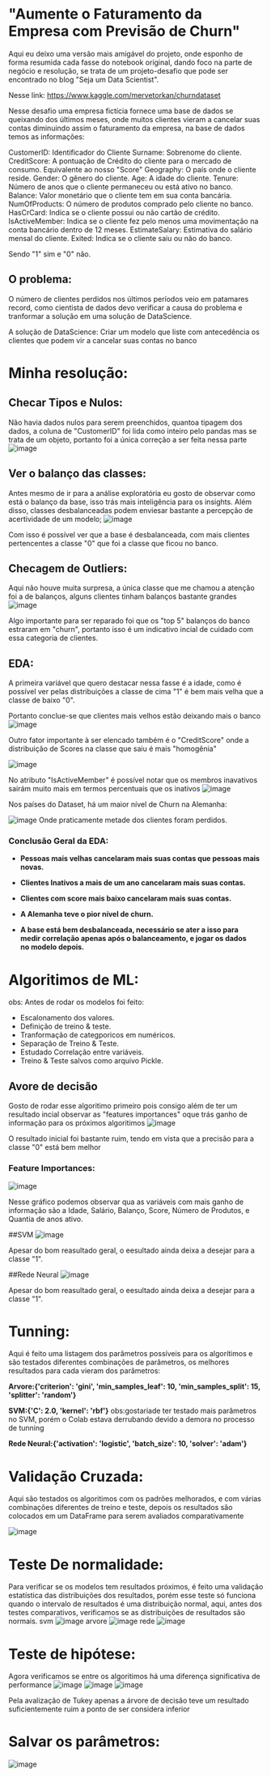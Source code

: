 # "Aumente o Faturamento da Empresa com Previsão de Churn"

Aqui eu deixo uma versão mais amigável do projeto, onde esponho de forma resumida cada fasse do notebook original, dando foco na parte de negócio e resolução, se trata de um projeto-desafio que pode ser encontrado no blog "Seja um Data Scientist". 

Nesse link: https://www.kaggle.com/mervetorkan/churndataset

Nesse desafio uma empresa fictícia fornece uma base de dados se queixando dos últimos meses, onde muitos clientes vieram a cancelar suas contas diminuindo assim o faturamento da empresa, na base de dados temos as informações:

CustomerID: Identificador do Cliente
Surname: Sobrenome do cliente.
CreditScore: A pontuação de Crédito do cliente para o mercado de consumo. Equivalente ao nosso "Score"
Geography: O país onde o cliente reside.
Gender: O gênero do cliente.
Age: A idade do cliente.
Tenure: Número de anos que o cliente permaneceu ou está ativo no banco.
Balance: Valor monetário que o cliente tem em sua conta bancária.
NumOfProducts: O número de produtos comprado pelo cliente no banco.
HasCrCard: Indica se o cliente possui ou não cartão de crédito.
IsActiveMember: Indica se o cliente fez pelo menos uma movimentação na conta bancário dentro de 12 meses.
EstimateSalary: Estimativa do salário mensal do cliente.
Exited: Indica se o cliente saiu ou não do banco.

  Sendo "1" sim e "0" não.

## O problema:

O número de clientes perdidos nos últimos períodos veio em patamares record, como cientista de dados devo verificar a causa do problema e tranformar a solução em uma solução de DataScience.

A solução de DataScience: Criar um modelo que liste com antecedência os clientes que podem vir a cancelar suas contas no banco

# Minha resolução:

## Checar Tipos e Nulos:

Não havia dados nulos para serem preenchidos, quantoa  tipagem dos dados, a coluna de "CustomerID" foi lida como inteiro pelo pandas mas se trata de um objeto, portanto foi a única correção a ser feita nessa parte
![image](https://user-images.githubusercontent.com/85971408/129573111-ed928a4b-c1b3-4fd7-a117-3b5bf0d60ff0.png)

## Ver o balanço das classes:

Antes mesmo de ir para a análise exploratória eu gosto de observar como está o balanço da base, isso trás mais inteligência para os insights.
Além disso, classes desbalanceadas podem enviesar bastante a percepção de acertividade de um modelo;
![image](https://user-images.githubusercontent.com/85971408/129573424-30fbb893-04e7-4cf3-8ab6-13bc2aee1ae8.png)

Com isso é possível ver que a base é desbalanceada, com mais clientes pertencentes a classe "0" que foi a classe que ficou no banco.

## Checagem de Outliers:

Aqui não houve muita surpresa, a única classe que me chamou a atenção foi a de balanços, alguns clientes tinham balanços bastante grandes
![image](https://user-images.githubusercontent.com/85971408/129573957-c0b9d14f-4cf3-4005-9832-5205b7bc7246.png)

Algo importante para ser reparado foi que os "top 5" balanços do banco estraram em "churn", portanto isso é um indicativo incial de cuidado com essa categoria de clientes.

## EDA:

A primeira variável que quero destacar nessa fasse é a idade, como é possível ver pelas distribuições a classe de cima "1" é bem mais velha que a classe de baixo "0".

Portanto conclue-se que clientes mais velhos estão deixando mais o banco
![image](https://user-images.githubusercontent.com/85971408/129574296-68b7a0c4-b42d-4c04-89de-28e940acae20.png)

Outro fator importante à ser elencado também é o "CreditScore" onde a distribuição de Scores na classe que saiu é mais "homogênia"

![image](https://user-images.githubusercontent.com/85971408/129578167-7a60fcc0-63ee-4979-8a11-ca579edb497d.png)

No atributo "IsActiveMember" é possível notar que os membros inavativos sairám muito mais em termos percentuais que os inativos
![image](https://user-images.githubusercontent.com/85971408/129578549-a68d599b-cc82-4f7a-aeee-b9027645c89f.png)

Nos países do Dataset, há um maior nível de Churn na Alemanha:

![image](https://user-images.githubusercontent.com/85971408/129578806-4a32436f-eb62-4694-9201-27a65b2a4923.png)
Onde praticamente metade dos clientes foram perdidos.

### **Conclusão Geral da EDA:**

- **Pessoas mais velhas cancelaram mais suas contas que pessoas mais novas.**

- **Clientes Inativos a mais de um ano cancelaram mais suas contas.**

- **Clientes com score mais baixo cancelaram mais suas contas.**

- **A Alemanha teve o pior nível de churn.**

- **A base está bem desbalanceada, necessário se ater a isso para medir correlação apenas após o balanceamento, e jogar os dados no modelo depois.**

# Algoritimos de ML:

obs: Antes de rodar os modelos foi feito:

- Escalonamento dos valores.
- Definição de treino & teste.
- Tranformação de categporicos em numéricos.
- Separação de Treino & Teste.
- Estudado Correlação entre variáveis.
- Treino & Teste salvos como arquivo Pickle.

## Avore de decisão

Gosto de rodar esse algoritimo primeiro pois consigo além de ter um resultado incial observar as "features importances" oque trás ganho de informação para os próximos algoritimos
![image](https://user-images.githubusercontent.com/85971408/129580317-cba1b1fc-362c-4891-ba4e-29fa37596d20.png)

O resultado inicial foi bastante ruim, tendo em vista que a precisão para a classe "0" está bem melhor

### Feature Importances:

![image](https://user-images.githubusercontent.com/85971408/129580653-6e6fa380-d8fd-4bc1-b9f4-71efd7cf9327.png)

Nesse gráfico podemos observar qua as variáveis com mais ganho de informação são a Idade, Salário, Balanço, Score, Número de Produtos, e Quantia de anos ativo.

##SVM
![image](https://user-images.githubusercontent.com/85971408/129584996-9671a4eb-4812-4ff5-9618-f3dbda612cba.png)

Apesar do bom reasultado geral, o eesultado ainda deixa a desejar para a classe "1".

##Rede Neural
![image](https://user-images.githubusercontent.com/85971408/129585422-5f3fb643-0564-4710-accf-fafffdac600e.png)

Apesar do bom reasultado geral, o eesultado ainda deixa a desejar para a classe "1".

# Tunning:

Aqui é feito uma listagem dos parâmetros possíveis para os algorítimos e são testados diferentes combinações de parâmetros, os melhores resultados para cada vieram dos parâmetros:

**Arvore:{'criterion': 'gini', 'min_samples_leaf': 10, 'min_samples_split': 15, 'splitter': 'random'}**

**SVM:{'C': 2.0, 'kernel': 'rbf'}**
obs:gostariade ter testado mais parâmetros no SVM, porém o Colab estava derrubando devido a demora no processo de tunning

**Rede Neural:{'activation': 'logistic', 'batch_size': 10, 'solver': 'adam'}**

# Validação Cruzada:

Aqui são testados os algoritimos com os padrões melhorados, e com várias combinações diferentes de treino e teste, depois os resultados são colocados em um DataFrame para serem avaliados comparativamente

![image](https://user-images.githubusercontent.com/85971408/129588261-d1e9851a-ef63-4b61-9b5f-afcceca92106.png)

# Teste De normalidade:
Para verificar se os modelos tem resultados próximos, é feito uma validação estatística das distribuições dos resultados, porém esse teste só funciona quando o intervalo de resultados é uma distribuição normal, aqui, antes dos testes comparativos, verificamos se as distribuições de resultados são normais.
svm
![image](https://user-images.githubusercontent.com/85971408/129588358-55e35b57-646f-4c62-a7fa-b90a2bdc5036.png)
arvore
![image](https://user-images.githubusercontent.com/85971408/129588424-ebba9b6a-d1ef-4666-a185-dc5103f6a85b.png)
rede
![image](https://user-images.githubusercontent.com/85971408/129588465-13038d8f-5cdc-4282-bb6a-0a8f2efc0467.png)

# Teste de hipótese:
Agora verificamos se entre os algoritimos há uma diferença significativa de performance
![image](https://user-images.githubusercontent.com/85971408/129588662-69332cef-1fda-4b5f-adfb-95bbc1d29ad8.png)
![image](https://user-images.githubusercontent.com/85971408/129588697-67c4e7cf-0df3-47ef-b470-0c5ee6cfd797.png)
![image](https://user-images.githubusercontent.com/85971408/129588722-87670c1b-6cd4-4f80-b98f-dfe17915037d.png)

Pela avalização de Tukey apenas a árvore de decisão teve um resultado suficientemente ruim a ponto de ser considera inferior

# Salvar os parâmetros:

![image](https://user-images.githubusercontent.com/85971408/129590118-5bc95dd6-4bf4-4fbd-a8ce-94e77292e3b8.png)
